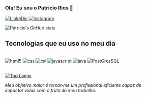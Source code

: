 ### Olá! Eu sou o Patrício Rios 👋

[![LinkeDin](https://img.shields.io/badge/LinkedIn-0077B5?style=for-the-badge&logo=linkedin&logoColor=white
)](https://www.linkedin.com/in/patricio-osterno-rios-7b9b93164)
[![Instagram](https://img.shields.io/badge/Instagram-E4405F?style=for-the-badge&logo=instagram&logoColor=white
)](https://www.instagram.com/patricio.osterno)

![Patrício's GitHub stats](https://github-readme-stats.vercel.app/api?username=patricioor&show_icons=true&theme=radical)


## Tecnologias que eu uso no meu dia

<div style ="display: inline _block"><br/>
<img align="center" alt="html5" src="https://img.shields.io/badge/HTML5-E34F26?style=for-the-badge&logo=html5&logoColor=white" />
<img align="center" alt="css" src="https://img.shields.io/badge/CSS3-1572B6?style=for-the-badge&logo=css3&logoColor=white" />
<img align="center" alt="c#" src="https://img.shields.io/badge/C%23-239120?style=for-the-badge&logo=c-sharp&logoColor=white" />
<img align="center" alt="javascript" src="https://img.shields.io/badge/JavaScript-F7DF1E?style=for-the-badge&logo=javascript&logoColor=black" />
<img align="center" alt="java" src="https://img.shields.io/badge/Java-ED8B00?style=for-the-badge&logo=openjdk&logoColor=white" />
<img align="center" alt="PostGresSQL" src="https://img.shields.io/badge/PostgreSQL-316192?style=for-the-badge&logo=postgresql&logoColor=white" />
</div>
<br/>

[![Top Langs](https://github-readme-stats.vercel.app/api/top-langs/?username=patricioor&layout=compact)]()

<i>Meu objetivo maior é tornar-me um profissional eficiente capaz de impactar vidas com o fruto do meu trabalho.</i>
